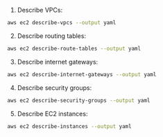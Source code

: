 
1. Describe VPCs:
```bash
aws ec2 describe-vpcs --output yaml
```

2. Describe routing tables:
```bash
aws ec2 describe-route-tables --output yaml
```

3. Describe internet gateways:
```bash
aws ec2 describe-internet-gateways --output yaml
```

4. Describe security groups:
```bash
aws ec2 describe-security-groups --output yaml
```

5. Describe EC2 instances:
```bash
aws ec2 describe-instances --output yaml
```

